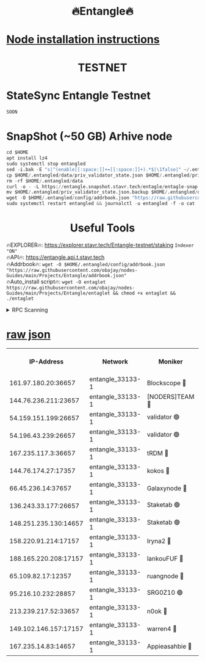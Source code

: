 <h1 align="center"> 🔥Entangle🔥</h1>

[Node installation instructions](https://github.com/obajay/nodes-Guides/tree/main/Projects/Entangle)
=

<h1 align="center"> TESTNET</h1>

# StateSync Entangle Testnet
```python
SOON
```
# SnapShot (~50 GB) Arhive node
```python
cd $HOME
apt install lz4
sudo systemctl stop entangled
sed -i.bak -E "s|^(enable[[:space:]]+=[[:space:]]+).*$|\1false|" ~/.entangled/config/config.toml
cp $HOME/.entangled/data/priv_validator_state.json $HOME/.entangled/priv_validator_state.json.backup
rm -rf $HOME/.entangled/data
curl -o - -L https://entangle.snapshot.stavr.tech/entagle/entagle-snap.tar.lz4 | lz4 -c -d - | tar -x -C $HOME/.entangled --strip-components 2
mv $HOME/.entangled/priv_validator_state.json.backup $HOME/.entangled/data/priv_validator_state.json
wget -O $HOME/.entangled/config/addrbook.json "https://raw.githubusercontent.com/obajay/nodes-Guides/main/Projects/Entangle/addrbook.json"
sudo systemctl restart entangled && journalctl -u entangled -f -o cat
```
 <h1 align="center"> Useful Tools</h1>
 
🔥EXPLORER🔥: https://explorer.stavr.tech/Entangle-testnet/staking        `Indexer "ON"` \
🔥API🔥:      https://entangle.api.t.stavr.tech \
🔥Addrbook🔥: ```wget -O $HOME/.entangled/config/addrbook.json "https://raw.githubusercontent.com/obajay/nodes-Guides/main/Projects/Entangle/addrbook.json"``` \
🔥Auto_install script🔥:  `wget -O entaglet https://raw.githubusercontent.com/obajay/nodes-Guides/main/Projects/Entangle/entaglet && chmod +x entaglet && ./entaglet`


<details>
<summary>RPC Scanning</summary>

<h2 align="center"> We scan nodes in real time every 4 hours. And we provide the final result of RPC endpoints.
We cannot influence the operation of these nodes in any way. </h2>


```python
If Voting Power is higher than 0 --> then the Node is a validator of the network and may be subject to attack and be a potential threat to the chain.
```
```python
We marked such validators with a red symbol
```

</details>

[raw json](https://rpc-check.entangt.stavr.tech/entangt/rpc-entangt-result.json)
=


<table><tr><th>IP-Address</th><th>Network</th><th>Moniker</th><th>Latest Block Height</th><th>Earliest Block Height</th><th>Catching Up</th><th>Tx Index</th><th>Voting Power</th><th>Scan Time</th></tr><tr><td>161.97.180.20:36657</td><td>entangle_33133-1</td><td>Blockscope 🔴</td><td>1086669</td><td>1</td><td>False</td><td>off</td><td>259586473635098</td><td>2023-12-13T02:08:31.799246689UTC</td></tr><tr><td>144.76.236.211:23657</td><td>entangle_33133-1</td><td>[NODERS]TEAM 🔴</td><td>1086671</td><td>1</td><td>False</td><td>off</td><td>47049700500000000</td><td>2023-12-13T02:08:43.654607982UTC</td></tr><tr><td>54.159.151.199:26657</td><td>entangle_33133-1</td><td>validator 🟢</td><td>1086674</td><td>1</td><td>False</td><td>on</td><td>0</td><td>2023-12-13T02:08:51.818153869UTC</td></tr><tr><td>54.196.43.239:26657</td><td>entangle_33133-1</td><td>validator 🟢</td><td>1086674</td><td>1</td><td>False</td><td>on</td><td>0</td><td>2023-12-13T02:08:52.405630090UTC</td></tr><tr><td>167.235.117.3:36657</td><td>entangle_33133-1</td><td>tRDM 🔴</td><td>1086676</td><td>1</td><td>False</td><td>on</td><td>56719660338000</td><td>2023-12-13T02:08:55.370115318UTC</td></tr><tr><td>144.76.174.27:17357</td><td>entangle_33133-1</td><td>kokos 🔴</td><td>1086670</td><td>145001</td><td>False</td><td>on</td><td>89890100000000</td><td>2023-12-13T02:08:40.928055306UTC</td></tr><tr><td>66.45.236.14:37657</td><td>entangle_33133-1</td><td>Galaxynode 🔴</td><td>1086671</td><td>654001</td><td>False</td><td>on</td><td>156576163487401</td><td>2023-12-13T02:08:46.691363869UTC</td></tr><tr><td>136.243.33.177:26657</td><td>entangle_33133-1</td><td>Staketab 🟢</td><td>1086671</td><td>660001</td><td>False</td><td>on</td><td>0</td><td>2023-12-13T02:08:45.987393171UTC</td></tr><tr><td>148.251.235.130:14657</td><td>entangle_33133-1</td><td>Staketab 🟢</td><td>1086669</td><td>660801</td><td>False</td><td>on</td><td>0</td><td>2023-12-13T02:08:31.538330793UTC</td></tr><tr><td>158.220.91.214:17157</td><td>entangle_33133-1</td><td>Iryna2 🔴</td><td>1086674</td><td>704001</td><td>False</td><td>on</td><td>166890937000019</td><td>2023-12-13T02:08:52.850050895UTC</td></tr><tr><td>188.165.220.208:17157</td><td>entangle_33133-1</td><td>lankouFUF 🔴</td><td>1086670</td><td>725001</td><td>False</td><td>on</td><td>180899900000002</td><td>2023-12-13T02:08:36.501302677UTC</td></tr><tr><td>65.109.82.17:12357</td><td>entangle_33133-1</td><td>ruangnode 🔴</td><td>1086669</td><td>806001</td><td>False</td><td>off</td><td>252606232826436</td><td>2023-12-13T02:08:32.151333660UTC</td></tr><tr><td>95.216.10.232:28857</td><td>entangle_33133-1</td><td>SRG0Z10 🟢</td><td>1086669</td><td>842001</td><td>False</td><td>off</td><td>0</td><td>2023-12-13T02:08:31.266691136UTC</td></tr><tr><td>213.239.217.52:33657</td><td>entangle_33133-1</td><td>n0ok 🔴</td><td>1086673</td><td>986673</td><td>False</td><td>off</td><td>46574292273662988</td><td>2023-12-13T02:08:51.117046262UTC</td></tr><tr><td>149.102.146.157:17157</td><td>entangle_33133-1</td><td>warren4 🔴</td><td>1086671</td><td>1054001</td><td>False</td><td>on</td><td>151480740514179</td><td>2023-12-13T02:08:43.387573267UTC</td></tr><tr><td>167.235.14.83:14657</td><td>entangle_33133-1</td><td>Appieasahbie 🔴</td><td>1086675</td><td>1076001</td><td>False</td><td>on</td><td>44568809900999996</td><td>2023-12-13T02:08:53.091527747UTC</td></tr></table>
